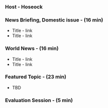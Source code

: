 ### Host - Hoseock
### News Briefing, Domestic issue - (16 min)
* Title - link
* Title - link
### World News - (16 min)
* Title - link
* Title - link
### Featured Topic - (23 min)
* TBD
### Evaluation Session - (5 min)
